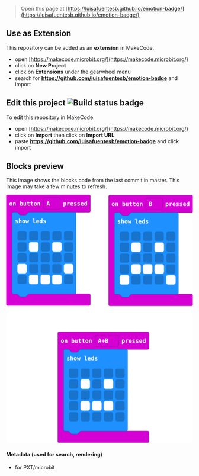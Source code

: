 
> Open this page at [https://luisafuentesb.github.io/emotion-badge/](https://luisafuentesb.github.io/emotion-badge/)

## Use as Extension

This repository can be added as an **extension** in MakeCode.

* open [https://makecode.microbit.org/](https://makecode.microbit.org/)
* click on **New Project**
* click on **Extensions** under the gearwheel menu
* search for **https://github.com/luisafuentesb/emotion-badge** and import

## Edit this project ![Build status badge](https://github.com/luisafuentesb/emotion-badge/workflows/MakeCode/badge.svg)

To edit this repository in MakeCode.

* open [https://makecode.microbit.org/](https://makecode.microbit.org/)
* click on **Import** then click on **Import URL**
* paste **https://github.com/luisafuentesb/emotion-badge** and click import

## Blocks preview

This image shows the blocks code from the last commit in master.
This image may take a few minutes to refresh.

![A rendered view of the blocks](https://github.com/luisafuentesb/emotion-badge/raw/master/.github/makecode/blocks.png)

#### Metadata (used for search, rendering)

* for PXT/microbit
<script src="https://makecode.com/gh-pages-embed.js"></script><script>makeCodeRender("{{ site.makecode.home_url }}", "{{ site.github.owner_name }}/{{ site.github.repository_name }}");</script>
